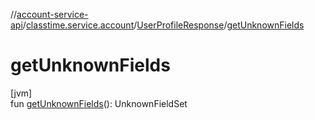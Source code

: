 //[account-service-api](../../../index.md)/[classtime.service.account](../index.md)/[UserProfileResponse](index.md)/[getUnknownFields](get-unknown-fields.md)

# getUnknownFields

[jvm]\
fun [getUnknownFields](get-unknown-fields.md)(): UnknownFieldSet
